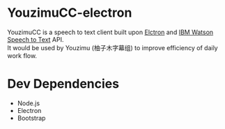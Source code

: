 # YouzimuCC-electron
YouzimuCC is a speech to text client built upon [Elctron](electronjs.org) and [IBM Watson Speech to Text](https://www.ibm.com/watson/services/speech-to-text/) API.  
It would be used by Youzimu (柚子木字幕组) to improve efficiency of daily work flow.

# Dev Dependencies
* Node.js
* Electron
* Bootstrap